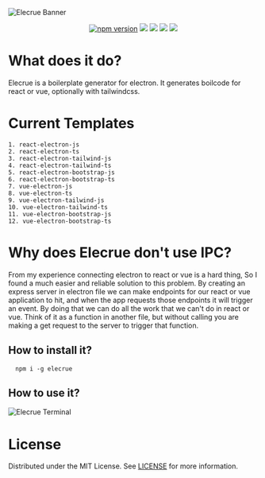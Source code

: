 ![Elecrue Banner](https://user-images.githubusercontent.com/63385587/135675383-1c74f040-d8a9-49a4-a035-a0fcc4edac0c.png)

<div align="center">
<a href="https://badge.fury.io/js/elecrue" target="_blank" ><img src="https://badge.fury.io/js/elecrue.svg" alt="npm version"/></a>
<img src="https://img.shields.io/badge/Electron-2B2E3A?style=for-the-badge&logo=electron&logoColor=9FEAF9"/>
<img src="https://img.shields.io/badge/Vue.js-35495E?style=for-the-badge&logo=vuedotjs&logoColor=4FC08D"/>
<img src="https://img.shields.io/badge/Tailwind_CSS-38B2AC?style=for-the-badge&logo=tailwind-css&logoColor=white"/>

<img src="https://img.shields.io/badge/React-20232A?style=for-the-badge&logo=react&logoColor=61DAFB"/>
</div>

# What does it do?
Elecrue is a boilerplate generator for electron. It generates boilcode for react or vue, optionally with tailwindcss.

# Current Templates
```
1. react-electron-js
2. react-electron-ts
3. react-electron-tailwind-js
4. react-electron-tailwind-ts
5. react-electron-bootstrap-js
6. react-electron-bootstrap-ts
7. vue-electron-js
8. vue-electron-ts
9. vue-electron-tailwind-js
10. vue-electron-tailwind-ts
11. vue-electron-bootstrap-js
12. vue-electron-bootstrap-ts
```

# Why does Elecrue don't use IPC?
From my experience connecting electron to react or vue is a hard thing, So I found a much easier and reliable solution to this problem. By creating an express server in electron file we can make endpoints for our react or vue application to hit, and when the app requests those endpoints it will trigger an event. By doing that we can do all the work that we can't do in react or vue. Think of it as a function in another file, but without calling you are making a get request to the server to trigger that function.

## How to install it?
```
  npm i -g elecrue
```
## How to use it?
![Elecrue Terminal](https://user-images.githubusercontent.com/63385587/138876771-35d37d08-d893-4394-9043-02d7cc70d8f6.png)


# License
Distributed under the MIT License. See [LICENSE](https://github.com/RajvirSingh1313/Elecrue/blob/master/LICENSE) for more information.
